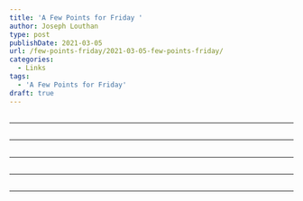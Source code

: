 ```yaml
---
title: 'A Few Points for Friday '
author: Joseph Louthan
type: post
publishDate: 2021-03-05
url: /few-points-friday/2021-03-05-few-points-friday/
categories:
  - Links
tags:
  - 'A Few Points for Friday'
draft: true
---
```


##


------

##


------

##


------

##


------

##


------

